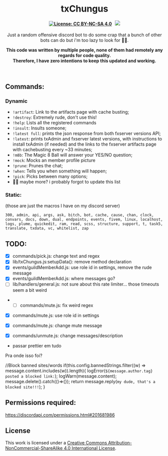 <p align="center">
	<h1 align="center">
		txChungus
	</h1>
	<h4 align="center">
        <a href="https://creativecommons.org/licenses/by-nc-sa/4.0/"><img src="https://img.shields.io/badge/License-CC%20BY--NC--SA%204.0-lightgrey.svg" alt="License: CC BY-NC-SA 4.0"></img></a>
        &nbsp;
		<a href="https://discord.gg/f3TsfvD"><img src="https://discordapp.com/api/guilds/577993482761928734/widget.png?style=shield"></img></a>
	</h4>
	<p align="center">
		Just a random offensive discord bot to do some crap that a bunch of other bots can do but i'm too lazy to look for 🤷‍♂️.
	</p>
    <p align="center">
		<b>
			This code was written by multiple people, none of them had remotely any regards for code quality. <br> 
			Therefore, I have zero intentions to keep this updated and working.
		</b> 
	</p>
</p>

<br/>


## Commands:
### Dynamic
- `!artifact`: Link to the artifacts page with cache busting;
- `!destroy`: Extremely rude, don't use this!
- `!help`: Lists all the registered commands
- `!insult`: Insults someone;
- `!latest full`: prints the json response from both fxserver versions API;
- `!latest`: prints txAdmin and fxserver latest versions, with instructions to install txAdmin (if needed) and the links to the fxserver artifacts page  with cachebusting every ~33 minutes;
- `!m8b`: The Magic 8 Ball will answer your YES/NO question;
- `!mock`: Mocks an member profile picture
- `!prune`: Prunes the chat;
- `!when`: Tells you when something will happen;
- `!pick`: Picks between many options;
- 🤷‍♂️ maybe more? i probably forgot to update this list

### Static:
(those are just the macros I have on my discord server)
```
300, admin, api, args, ask, bitch, bot, cache, cause, chan, clock, convars, docs, down, dual, endpoints, events, fivem, linux, localhost, logs, plume, quickedit, ram, read, scss, structure, support, t, task5, translate, txdata, vc, whitelist, zap
```

## TODO:
- [x] commands/pick.js: change text and regex
- [x] lib/txChungus.js:setupData(): remove method declaration
- [x] events/guildMemberAdd.js: use role id in settings, remove the rude message
- [x] events/guildMemberAdd.js: where messages go?
- [ ] lib/handlers/general.js: not sure about this rate limiter... those timeouts seem a bit weird
- *[ ] commands/mute.js: fix weird regex
- [x] commands/mute.js: use role id in settings
- [x] commands/mute.js: change mute message
- [x] commands/unmute.js: change messages/description


- passar prettier em tudo

Pra onde isso foi?

//Block banned sites/words
if(this.config.bannedStrings.filter((w) => message.content.includes(w)).length){
    logError(`${message.author.tag} posted a blocked link:`);
    logWarn(message.content);
    message.delete().catch(()=>{});
    return message.reply(`my dude, that's a blocked site!!!`);
}

## Permissions required:
https://discordapi.com/permissions.html#201681986

## License
This work is licensed under a [Creative Commons Attribution-NonCommercial-ShareAlike 4.0 International License](http://creativecommons.org/licenses/by-nc-sa/4.0/).

